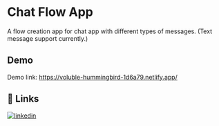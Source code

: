 # Chat Flow App

A flow creation app for chat app with different types of messages. (Text message support currently.)



## Demo

Demo link: https://voluble-hummingbird-1d6a79.netlify.app/



## 🔗 Links

[![linkedin](https://img.shields.io/badge/linkedin-0A66C2?style=for-the-badge&logo=linkedin&logoColor=white)](https://www.linkedin.com/in/yugamgangar)
